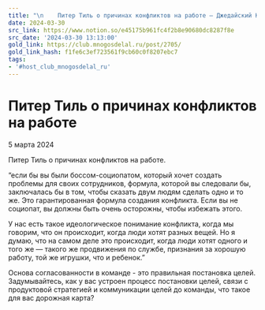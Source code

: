 ```yaml
---
title: "\n    Питер Тиль о причинах конфликтов на работе — Джедайский Клуб \U0001F918✖️\U0001F469‍\U0001F4BB‍\n"
date: 2024-03-30
src_link: https://www.notion.so/e45175b961fc4f2b8e90680dc8287f8e
src_date: '2024-03-30 13:13:00'
gold_link: https://club.mnogosdelal.ru/post/2705/
gold_link_hash: f1fe6c3ef723561f9cb60c0f8207ebc7
tags:
- '#host_club_mnogosdelal_ru'
---
```



Питер Тиль о причинах конфликтов на работе
==========================================


5 марта 2024


Питер Тиль о причинах конфликтов на работе.


“если бы вы были боссом-социопатом, который хочет создать проблемы для своих сотрудников, формула, которой вы следовали бы, заключалась бы в том, чтобы сказать двум людям сделать одно и то же. Это гарантированная формула создания конфликта. Если вы не социопат, вы должны быть очень осторожны, чтобы избежать этого.


У нас есть такое идеологическое понимание конфликта, когда мы говорим, что он происходит, когда люди хотят разных вещей. Но я думаю, что на самом деле это происходит, когда люди хотят одного и того же — такого же продвижения по службе, признания за хорошую работу, той же игрушки, что и ребенок.”


Основа согласованности в команде - это правильная постановка целей. Задумывайтесь, как у вас устроен процесс постановки целей, связи с продуктовой стратегией и коммуникации целей до команды, что такое для вас дорожная карта?